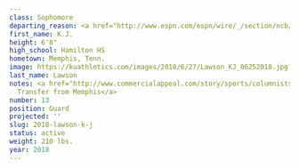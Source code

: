 ```yaml
---
class: Sophomore
departing_reason: <a href="http://www.espn.com/espn/wire/_/section/ncb/id/26447671">Transferring</a>
first_name: K.J.
height: 6'8"
high_school: Hamilton HS
hometown: Memphis, Tenn.
image: https://kuathletics.com/images/2018/6/27/Lawson_KJ_06252018.jpg?width=182&height=250&mode=crop&anchor=topcenter
last_name: Lawson
notes: <a href="http://www.commercialappeal.com/story/sports/columnists/geoff-calkins/2017/04/10/calkins-lawsons-kansas----and-keelon-lawson-explain-why/100291042/">Sophomore,
  Transfer from Memphis</a>
number: 13
position: Guard
projected: ''
slug: 2018-lawson-k-j
status: active
weight: 210 lbs.
year: 2018
---
```

